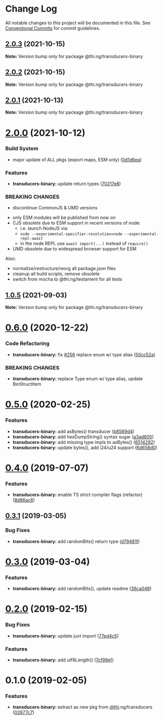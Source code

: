 # Change Log

All notable changes to this project will be documented in this file.
See [Conventional Commits](https://conventionalcommits.org) for commit guidelines.

## [2.0.3](https://github.com/thi-ng/umbrella/compare/@thi.ng/transducers-binary@2.0.2...@thi.ng/transducers-binary@2.0.3) (2021-10-15)

**Note:** Version bump only for package @thi.ng/transducers-binary





## [2.0.2](https://github.com/thi-ng/umbrella/compare/@thi.ng/transducers-binary@2.0.1...@thi.ng/transducers-binary@2.0.2) (2021-10-15)

**Note:** Version bump only for package @thi.ng/transducers-binary





## [2.0.1](https://github.com/thi-ng/umbrella/compare/@thi.ng/transducers-binary@2.0.0...@thi.ng/transducers-binary@2.0.1) (2021-10-13)

**Note:** Version bump only for package @thi.ng/transducers-binary





# [2.0.0](https://github.com/thi-ng/umbrella/compare/@thi.ng/transducers-binary@1.0.5...@thi.ng/transducers-binary@2.0.0) (2021-10-12)


### Build System

* major update of ALL pkgs (export maps, ESM only) ([0d1d6ea](https://github.com/thi-ng/umbrella/commit/0d1d6ea9fab2a645d6c5f2bf2591459b939c09b6))


### Features

* **transducers-binary:** update return types ([70217e8](https://github.com/thi-ng/umbrella/commit/70217e838d45f5cc3121d9c81d5e3a907eee9090))


### BREAKING CHANGES

* discontinue CommonJS & UMD versions

- only ESM modules will be published from now on
- CJS obsolete due to ESM support in recent versions of node:
  - i.e. launch NodeJS via:
  - `node --experimental-specifier-resolution=node --experimental-repl-await`
  - in the node REPL use `await import(...)` instead of `require()`
- UMD obsolete due to widespread browser support for ESM

Also:
- normalize/restructure/reorg all package.json files
- cleanup all build scripts, remove obsolete
- switch from mocha to @thi.ng/testament for all tests






##  [1.0.5](https://github.com/thi-ng/umbrella/compare/@thi.ng/transducers-binary@1.0.4...@thi.ng/transducers-binary@1.0.5) (2021-09-03) 

**Note:** Version bump only for package @thi.ng/transducers-binary 

#  [0.6.0](https://github.com/thi-ng/umbrella/compare/@thi.ng/transducers-binary@0.5.33...@thi.ng/transducers-binary@0.6.0) (2020-12-22) 

###  Code Refactoring 

- **transducers-binary:** fix [#256](https://github.com/thi-ng/umbrella/issues/256) replace enum w/ type alias ([50cc52a](https://github.com/thi-ng/umbrella/commit/50cc52a84b135535053370e022309aee5b670625)) 

###  BREAKING CHANGES 

- **transducers-binary:** replace Type enum w/ type alias, update BinStructItem 

#  [0.5.0](https://github.com/thi-ng/umbrella/compare/@thi.ng/transducers-binary@0.4.9...@thi.ng/transducers-binary@0.5.0) (2020-02-25) 

###  Features 

- **transducers-binary:** add asBytes() transducer ([b8589d4](https://github.com/thi-ng/umbrella/commit/b8589d4cd0971adea9538fa9066870b4e32ded5b)) 
- **transducers-binary:** add hexDumpString() syntax sugar ([a3ad805](https://github.com/thi-ng/umbrella/commit/a3ad805aefa4dd3836d7fb00cfbf0cf147b9d059)) 
- **transducers-binary:** add missing type impls to asBytes() ([6514292](https://github.com/thi-ng/umbrella/commit/65142927f520d0a90ca4f4bd5b7d570527e72923)) 
- **transducers-binary:** update bytes(), add i24/u24 support ([6d658d0](https://github.com/thi-ng/umbrella/commit/6d658d072977009f1289ba2cf230970dabf55d7f)) 

#  [0.4.0](https://github.com/thi-ng/umbrella/compare/@thi.ng/transducers-binary@0.3.12...@thi.ng/transducers-binary@0.4.0) (2019-07-07) 

###  Features 

- **transducers-binary:** enable TS strict compiler flags (refactor) ([8d86ac6](https://github.com/thi-ng/umbrella/commit/8d86ac6)) 

##  [0.3.1](https://github.com/thi-ng/umbrella/compare/@thi.ng/transducers-binary@0.3.0...@thi.ng/transducers-binary@0.3.1) (2019-03-05) 

###  Bug Fixes 

- **transducers-binary:** add randomBits() return type ([d79481f](https://github.com/thi-ng/umbrella/commit/d79481f)) 

#  [0.3.0](https://github.com/thi-ng/umbrella/compare/@thi.ng/transducers-binary@0.2.3...@thi.ng/transducers-binary@0.3.0) (2019-03-04) 

###  Features 

- **transducers-binary:** add randomBits(), update readme ([36ca046](https://github.com/thi-ng/umbrella/commit/36ca046)) 

#  [0.2.0](https://github.com/thi-ng/umbrella/compare/@thi.ng/transducers-binary@0.1.1...@thi.ng/transducers-binary@0.2.0) (2019-02-15) 

###  Bug Fixes 

- **transducers-binary:** update juxt import ([77ed4c5](https://github.com/thi-ng/umbrella/commit/77ed4c5)) 

###  Features 

- **transducers-binary:** add utf8Length() ([7cf98ef](https://github.com/thi-ng/umbrella/commit/7cf98ef)) 

#  0.1.0 (2019-02-05) 

###  Features 

- **transducers-binary:** extract as new pkg from [@thi](https://github.com/thi).ng/transducers ([02877c7](https://github.com/thi-ng/umbrella/commit/02877c7))
